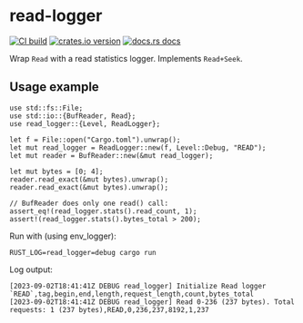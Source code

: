 # read-logger

[![CI build](https://github.com/pka/read-logger/workflows/CI/badge.svg)](https://github.com/pka/read-logger/actions)
[![crates.io version](https://img.shields.io/crates/v/read-logger.svg)](https://crates.io/crates/read-logger)
[![docs.rs docs](https://docs.rs/read-logger/badge.svg)](https://docs.rs/read-logger)

Wrap `Read` with a read statistics logger. Implements `Read+Seek`.

## Usage example

    use std::fs::File;
    use std::io::{BufReader, Read};
    use read_logger::{Level, ReadLogger};

    let f = File::open("Cargo.toml").unwrap();
    let mut read_logger = ReadLogger::new(f, Level::Debug, "READ");
    let mut reader = BufReader::new(&mut read_logger);

    let mut bytes = [0; 4];
    reader.read_exact(&mut bytes).unwrap();
    reader.read_exact(&mut bytes).unwrap();

    // BufReader does only one read() call:
    assert_eq!(read_logger.stats().read_count, 1);
    assert!(read_logger.stats().bytes_total > 200);

Run with (using env_logger):

    RUST_LOG=read_logger=debug cargo run

Log output:

    [2023-09-02T18:41:41Z DEBUG read_logger] Initialize Read logger `READ`,tag,begin,end,length,request_length,count,bytes_total
    [2023-09-02T18:41:41Z DEBUG read_logger] Read 0-236 (237 bytes). Total requests: 1 (237 bytes),READ,0,236,237,8192,1,237
